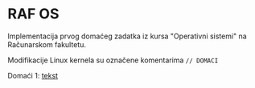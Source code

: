 # RAF OS

Implementacija prvog domaćeg zadatka iz kursa "Operativni sistemi" na Računarskom fakultetu.

Modifikacije Linux kernela su označene komentarima ``` // DOMACI ```

Domaći 1: [tekst](https://bitbucket.org/jelic98/raf_os/src/domaci-1/domaci-1.pdf)
